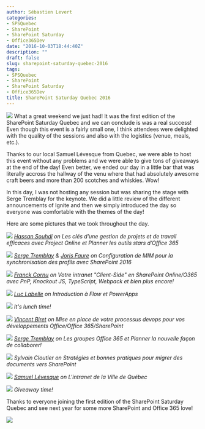 ```yaml
---
author: Sébastien Levert
categories:
- SPSQuebec
- SharePoint
- SharePoint Saturday
- Office365Dev
date: "2016-10-03T18:44:40Z"
description: ""
draft: false
slug: sharepoint-saturday-quebec-2016
tags:
- SPSQuebec
- SharePoint
- SharePoint Saturday
- Office365Dev
title: SharePoint Saturday Quebec 2016
---
```



![](/content/images/2016/10/SPSQuebec.jpg)
What a great weekend we just had! It was the first edition of the SharePoint Saturday Quebec and we can conclude is was a real success! Even though this event is a fairly small one, I think attendees were delighted with the quality of the sessions and also with the logistics (venue, meals, etc.).

Thanks to our local Samuel Lévesque from Quebec, we were able to host this event without any problems and we were able to give tons of giveaways at the end of the day! Even better, we ended our day in a little bar that was literally accross the hallway of the venu where that had absolutely awesome craft beers and more than 200 scotches and whiskies. Wow!

In this day, I was not hosting any session but was sharing the stage with Serge Tremblay for the keynote. We did a little review of the different announcements of Ignite and then we simply introduced the day so everyone was comfortable with the themes of the day!

Here are some pictures that we took throughout the day.

![](/content/images/2016/10/SPSQuebec01.jpg)
*[Hassan Souhdi](https://twitter.com/hsouhdi) on Les clés d’une gestion de projets et de travail efficaces avec Project Online et Planner les outils stars d’Office 365*

![](/content/images/2016/10/SPSQuebec02.jpg)
*[Serge Tremblay](https://twitter.com/sergepoint) & [Joris Faure](https://twitter.com/faurejoris) on Configuration de MIM pour la synchronisation des profils avec SharePoint 2016*

![](/content/images/2016/10/SPSQuebec03.jpg)
*[Franck Cornu](https://twitter.com/FranckCornu) on Votre intranet "Client-Side" en SharePoint Online/O365 avec PnP, Knockout JS, TypeScript, Webpack et bien plus encore!*

![](/content/images/2016/10/SPSQuebec04.jpg)
*[Luc Labelle](https://twitter.com/Luc_Labelle) on Introduction à Flow et PowerApps*

![](/content/images/2016/10/SPSQuebec05.jpg)
*It's lunch time!*

![](/content/images/2016/10/SPSQuebec06.jpg)
*[Vincent Biret](https://twitter.com/baywet) on Mise en place de votre processus devops pour vos développements Office/Office 365/SharePoint*

![](/content/images/2016/10/SPSQuebec07.jpg)
*[Serge Tremblay](https://twitter.com/sergepoint) on Les groupes Office 365 et Planner la nouvelle façon de collaborer!*

![](/content/images/2016/10/SPSQuebec08.jpg)
*Sylvain Cloutier on Stratégies et bonnes pratiques pour migrer des documents vers SharePoint*

![](/content/images/2016/10/SPSQuebec09.jpg)
*[Samuel Lévesque](https://twitter.com/sharepointerie) on L'intranet de la Ville de Québec*

![](/content/images/2016/10/SPSQuebec10.jpg)
*Giveaway time!*

Thanks to everyone joining the first edition of the SharePoint Saturday Quebec and see next year for some more SharePoint and Office 365 love!

![](/content/images/2016/10/20161003_134136000_iOS.jpg)